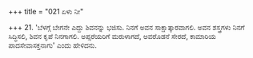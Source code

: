 +++
title = "021 ಏಳು ನೀ"

+++
21. 'ಬೆಳಗ್ಗೆ ಬೇಗನೇ ಎದ್ದು ಶಿವನನ್ನು ಭಜಿಸು. ನಿನಗೆ ಅವನ ಸಾಕ್ಷಾತ್ಕಾರವಾಗಲಿ. ಅವನ ಶಸ್ತ್ರಗಳು ನಿನಗೆ ಸಿದ್ಧಿಸಲಿ, ಶಿವನ ಕೃಪೆ ನಿನಗಾಗಲಿ. ಅಪ್ಸರೆಯರಿಗೆ ಮರುಳಾಗದೆ, ಅವರೊಡನೆ ಸೇರದೆ, ಕಾಮಾರಿಯ ಪಾದಸೇವಾಸಕ್ತನಾಗು' ಎಂದು ಹೇಳಿದನು.